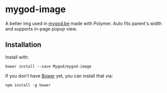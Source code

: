 # mygod-image

A better img used in [mygod.be](https://mygod.be) made with Polymer. Auto fits parent's width and supports in-page popup view.

## Installation

Install with:

    bower install --save Mygod/mygod-image

If you don't have [Bower](http://bower.io/) yet, you can install that via:

    npm install -g bower
